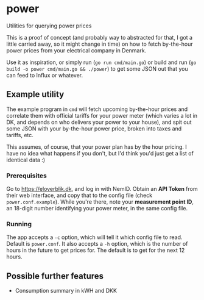 # power
Utilities for querying power prices

This is a proof of concept (and probably way to abstracted for that, I got a
little carried away, so it might change in time) on how to fetch by-the-hour
power prices from your electrical company in Denmark.

Use it as inspiration, or simply run (`go run cmd/main.go`) or build and run
(`go build -o power cmd/main.go && ./power`) to get some JSON out that you can
feed to Influx or whatever.

## Example utility

The example program in `cmd` will fetch upcoming by-the-hour prices and
correlate them with official tariffs for your power meter (which varies a lot
in DK, and depends on who delivers your power to your house), and spit out some
JSON with your by-the-hour power price, broken into taxes and tariffs, etc.

This assumes, of course, that your power plan has by the hour pricing. I have
no idea what happens if you don't, but I'd think you'd just get a list of
identical data :)

### Prerequisites

Go to https://eloverblik.dk, and log in with NemID. Obtain an **API Token** from their web
interface, and copy that to the config file (check `power.conf.example`). While
you're there, note your **measurement point ID**, an 18-digit number identifying
your power meter, in the same config file.

### Running

The app accepts a `-c` option, which will tell it which config file to read.
Default is `power.conf`. It also accepts a `-h` option, which is the number of
hours in the future to get prices for. The default is to get for the next 12
hours.

## Possible further features

* Consumption summary in kWH and DKK
